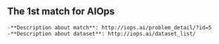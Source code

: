 The 1st match for AIOps 
--------

	-**Description about match**: http://iops.ai/problem_detail/?id=5
	-**Description about dataset**: http://iops.ai/dataset_list/